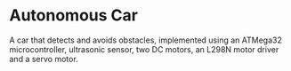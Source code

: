 # Autonomous Car



A car that detects and avoids obstacles, implemented using an ATMega32 microcontroller, ultrasonic sensor, two DC motors, an L298N motor driver and a servo motor. 
